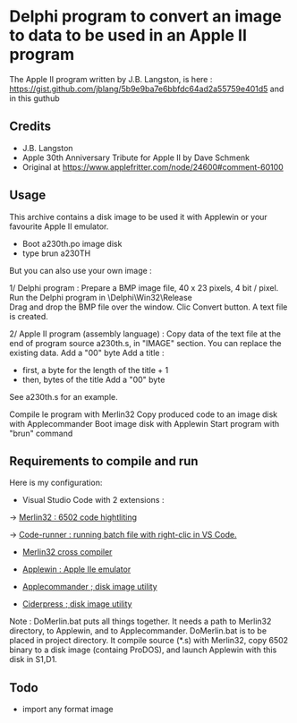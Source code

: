# Delphi program to convert an image to data to be used in an Apple II program

The Apple II program written by J.B. Langston, is here :
https://gist.github.com/jblang/5b9e9ba7e6bbfdc64ad2a55759e401d5
and in this guthub

## Credits

- J.B. Langston
- Apple 30th Anniversary Tribute for Apple II by Dave Schmenk
- Original at https://www.applefritter.com/node/24600#comment-60100

## Usage

This archive contains a disk image to be used it with Applewin or your favourite Apple II emulator.

- Boot a230th.po image disk
- type brun a230TH

But you can also use your own image :

1/ Delphi program :
Prepare a BMP image file, 40 x 23 pixels, 4 bit / pixel.
Run the Delphi program in \Delphi\Win32\Release\
Drag and drop the BMP file over the window.
Clic Convert button.
A text file is created.

2/ Apple II program (assembly language) :
Copy data of the text file at the end of program source a230th.s, in "IMAGE" section.
You can replace the existing data.
Add a "00" byte
Add a title :

- first, a byte for the length of the title + 1
- then, bytes of the title
  Add a "00" byte

See a230th.s for an example.

Compile le program with Merlin32
Copy produced code to an image disk with Applecommander
Boot image disk with Applewin
Start program with "brun" command

## Requirements to compile and run

Here is my configuration:

- Visual Studio Code with 2 extensions :

-> [Merlin32 : 6502 code hightliting](marketplace.visualstudio.com/items?itemName=olivier-guinart.merlin32)

-> [Code-runner : running batch file with right-clic in VS Code.](marketplace.visualstudio.com/items?itemName=formulahendry.code-runner)

- [Merlin32 cross compiler](brutaldeluxe.fr/products/crossdevtools/merlin)

- [Applewin : Apple IIe emulator](github.com/AppleWin/AppleWin)

- [Applecommander ; disk image utility](applecommander.sourceforge.net)

- [Ciderpress ; disk image utility](a2ciderpress.com)

Note :
DoMerlin.bat puts all things together. It needs a path to Merlin32 directory, to Applewin, and to Applecommander.
DoMerlin.bat is to be placed in project directory.
It compile source (\*.s) with Merlin32, copy 6502 binary to a disk image (containg ProDOS), and launch Applewin with this disk in S1,D1.

## Todo

- import any format image
